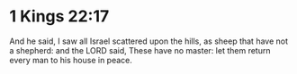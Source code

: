 # 1 Kings 22:17

And he said, I saw all Israel scattered upon the hills, as sheep that have not a shepherd: and the LORD said, These have no master: let them return every man to his house in peace.